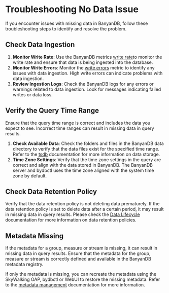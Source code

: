﻿# Troubleshooting No Data Issue

If you encounter issues with missing data in BanyanDB, follow these troubleshooting steps to identify and resolve the problem.

## Check Data Ingestion

1. **Monitor Write Rate**: Use the BanyanDB metrics [write rate](../observability.md#write-rate)to monitor the write rate and ensure that data is being ingested into the database.
2. **Monitor Write Errors**: Monitor the [write errors](../observability.md#write-and-query-errors-rate) metric to identify any issues with data ingestion. High write errors can indicate problems with data ingestion.
3. **Review Ingestion Logs**: Check the BanyanDB logs for any errors or warnings related to data ingestion. Look for messages indicating failed writes or data loss.

## Verify the Query Time Range

Ensure that the query time range is correct and includes the data you expect to see. Incorrect time ranges can result in missing data in query results.

1. **Check Available Data**: Check the folders and files in the BanyanDB data directory to verify that the data files exist for the specified time range. Refer to the [tsdb](../../concept/tsdb.md) documentation for more information on data storage.
2. **Time Zone Settings**: Verify that the time zone settings in the query are correct and align with the data stored in BanyanDB. The BanyanDB server and bydbctl uses the time zone aligned with the system time zone by default.

## Check Data Retention Policy

Verify that the data retention policy is not deleting data prematurely. If the data retention policy is set to delete data after a certain period, it may result in missing data in query results. Please check the [Data Lifecycle](../../interacting/data-lifecycle.md) documentation for more information on data retention policies.

## Metadata Missing

If the metadata for a group, measure or stream is missing, it can result in missing data in query results. Ensure that the metadata for the group, measure or stream is correctly defined and available in the BanyanDB metadata registry.

If only the metadata is missing, you can recreate the metadata using the SkyWalking OAP, bydbctl or WebUI to restore the missing metadata. Refer to the [metadata management](../../interacting/bydbctl/schema/) documentation for more information.
